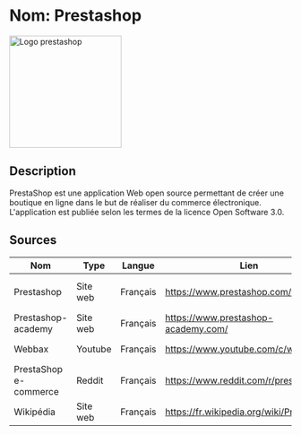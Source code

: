 
# Nom: Prestashop
<img src="https://click123.ca/wp-content/uploads/2014/10/Vertical-Logo-2015.png" alt="Logo prestashop" width="200"/>

## Description
PrestaShop est une application Web open source permettant de créer une boutique en ligne dans le but de réaliser du commerce électronique. L'application est publiée selon les termes de la licence Open Software 3.0.

## Sources

Nom | Type | Langue | Lien | Description | Tags | Note
 --- | --- | --- | --- | --- | --- | --- 
Prestashop|Site web|Français|https://www.prestashop.com/fr|Documentation officiel Prestashop|`Documentation`|5/5
Prestashop-academy|Site web|Français|https://www.prestashop-academy.com/|Tutoriel Prestashop|`Tutoriel`|5/5
Webbax|Youtube|Français|https://www.youtube.com/c/webbax|Tutoriel Prestashop|`Tutoriel`|5/5
PrestaShop e-commerce|Reddit|Français|https://www.reddit.com/r/prestashop/|Blog Prestashop|`Reddit`, `Blog`|5/5
Wikipédia|Site web|Français|https://fr.wikipedia.org/wiki/PrestaShop|Wikipédia Prestashop|`Wikipédia`|5/5